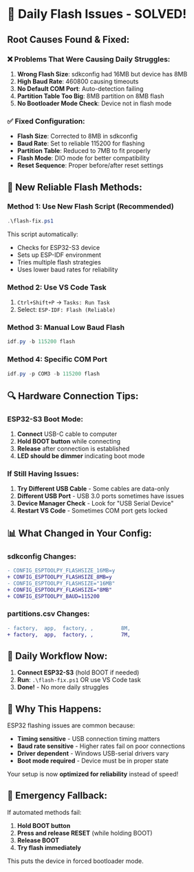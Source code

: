 # 🔧 Daily Flash Issues - SOLVED!

## Root Causes Found & Fixed:

### ❌ **Problems That Were Causing Daily Struggles:**
1. **Wrong Flash Size**: sdkconfig had 16MB but device has 8MB
2. **High Baud Rate**: 460800 causing timeouts  
3. **No Default COM Port**: Auto-detection failing
4. **Partition Table Too Big**: 8MB partition on 8MB flash
5. **No Bootloader Mode Check**: Device not in flash mode

### ✅ **Fixed Configuration:**
- **Flash Size**: Corrected to 8MB in sdkconfig
- **Baud Rate**: Set to reliable 115200 for flashing
- **Partition Table**: Reduced to 7MB to fit properly
- **Flash Mode**: DIO mode for better compatibility
- **Reset Sequence**: Proper before/after reset settings

## 🚀 **New Reliable Flash Methods:**

### Method 1: Use New Flash Script (Recommended)
```powershell
.\flash-fix.ps1
```
This script automatically:
- Checks for ESP32-S3 device
- Sets up ESP-IDF environment  
- Tries multiple flash strategies
- Uses lower baud rates for reliability

### Method 2: Use VS Code Task
1. `Ctrl+Shift+P` → `Tasks: Run Task`
2. Select: `ESP-IDF: Flash (Reliable)`

### Method 3: Manual Low Baud Flash
```powershell
idf.py -b 115200 flash
```

### Method 4: Specific COM Port
```powershell
idf.py -p COM3 -b 115200 flash
```

## 🔍 **Hardware Connection Tips:**

### **ESP32-S3 Boot Mode:**
1. **Connect** USB-C cable to computer
2. **Hold BOOT button** while connecting
3. **Release** after connection is established
4. **LED should be dimmer** indicating boot mode

### **If Still Having Issues:**
1. **Try Different USB Cable** - Some cables are data-only
2. **Different USB Port** - USB 3.0 ports sometimes have issues
3. **Device Manager Check** - Look for "USB Serial Device"
4. **Restart VS Code** - Sometimes COM port gets locked

## 📊 **What Changed in Your Config:**

### sdkconfig Changes:
```diff
- CONFIG_ESPTOOLPY_FLASHSIZE_16MB=y
+ CONFIG_ESPTOOLPY_FLASHSIZE_8MB=y
- CONFIG_ESPTOOLPY_FLASHSIZE="16MB"
+ CONFIG_ESPTOOLPY_FLASHSIZE="8MB"
+ CONFIG_ESPTOOLPY_BAUD=115200
```

### partitions.csv Changes:
```diff
- factory,  app,  factory, ,         8M,
+ factory,  app,  factory, ,         7M,
```

## 🎯 **Daily Workflow Now:**

1. **Connect ESP32-S3** (hold BOOT if needed)
2. **Run**: `.\flash-fix.ps1` OR use VS Code task
3. **Done!** - No more daily struggles

## 📝 **Why This Happens:**

ESP32 flashing issues are common because:
- **Timing sensitive** - USB connection timing matters
- **Baud rate sensitive** - Higher rates fail on poor connections  
- **Driver dependent** - Windows USB-serial drivers vary
- **Boot mode required** - Device must be in proper state

Your setup is now **optimized for reliability** instead of speed!

## 🔧 **Emergency Fallback:**

If automated methods fail:
1. **Hold BOOT button** 
2. **Press and release RESET** (while holding BOOT)
3. **Release BOOT** 
4. **Try flash immediately**

This puts the device in forced bootloader mode.
